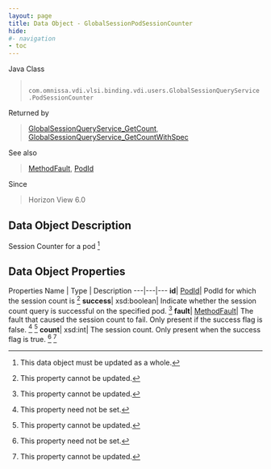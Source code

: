 ```yaml
---
layout: page
title: Data Object - GlobalSessionPodSessionCounter
hide:
#- navigation
- toc
---
```






Java Class
> ` com.omnissa.vdi.vlsi.binding.vdi.users.GlobalSessionQueryService.PodSessionCounter`

Returned by
> [GlobalSessionQueryService_GetCount](vdi.users.GlobalSessionQueryService.md#getCount), [GlobalSessionQueryService_GetCountWithSpec](vdi.users.GlobalSessionQueryService.md#getCountWithSpec)

See also
> [MethodFault](vmodl.MethodFault.md), [PodId](vdi.entity.PodId.md)

Since
> Horizon View 6.0


## Data Object Description

Session Counter for a pod
 [^167]



## Data Object Properties
Properties
Name |  Type |  Description
---|---|---
**id**| [PodId](vdi.entity.PodId.md)|  PodId for which the session count is [^2]
**success**|  xsd:boolean|  Indicate whether the session count query is successful on the specified pod. [^2]
**fault**| [MethodFault](vmodl.MethodFault.md)|  The fault that caused the session count to fail. Only present if the success flag is false. [^1] [^2]
**count**|  xsd:int|  The session count. Only present when the success flag is true. [^1] [^2]


 


[^1]: This property need not be set.
[^2]: This property cannot be updated.
[^167]: This data object must be updated as a whole.